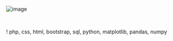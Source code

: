 ![image](https://github.com/padrigon-lynbert/proj_web_sem2_y2/assets/123610073/2cf94613-7ab2-4290-a918-2c9202a10902) 

<br>


! php, css, html, bootstrap, sql, python, matplotlib, pandas, numpy 
